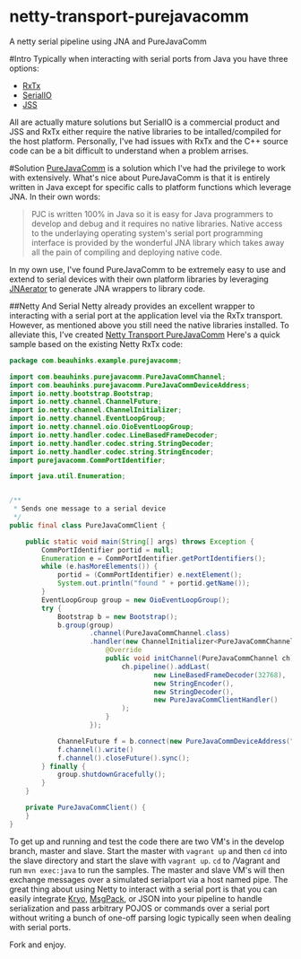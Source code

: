 netty-transport-purejavacomm
============================

A netty serial pipeline using JNA and PureJavaComm

#Intro
Typically when interacting with serial ports from Java you have three options:

* [RxTx](http://rxtx.qbang.org/)
* [SerialIO](https://serialio.com/products/applications/custom-prior-software-versions/java-serial-port)
* [JSS](https://github.com/scream3r/java-simple-serial-connector/)

All are actually mature solutions but SerialIO is a commercial product and JSS and RxTx either require the native libraries to be intalled/compiled for the host platform. Personally, I've had issues with RxTx and the C++ source code can be a bit difficult to understand when a problem arrises.

#Solution
[PureJavaComm](https://github.com/nyholku/purejavacomm) is a solution which I've had the privilege to work with extensively. What's nice about PureJavaComm is that it is entirely written in Java except for specific calls to platform functions which leverage JNA. In their own words:
>PJC is written 100% in Java so it is easy for Java programmers to develop and debug and it requires no native libraries. Native access to the underlaying operating system's serial port programming interface is provided by the wonderful JNA library which takes away all the pain of compiling and deploying native code.

In my own use, I've found PureJavaComm to be extremely easy to use and extend to serial devices with their own platform libraries by leveraging [JNAerator](https://code.google.com/p/jnaerator/) to generate JNA wrappers to library code.

##Netty And Serial
Netty already provides an excellent wrapper to interacting with a serial port at the application level via the RxTx transport. However, as mentioned above you still need the native libraries installed. To alleviate this, I've created [Netty Transport PureJavaComm](https://github.com/steveturner/netty-transport-purejavacomm/tree/develop)
Here's a quick sample based on the existing Netty RxTx code:

``` java
package com.beauhinks.example.purejavacomm;

import com.beauhinks.purejavacomm.PureJavaCommChannel;
import com.beauhinks.purejavacomm.PureJavaCommDeviceAddress;
import io.netty.bootstrap.Bootstrap;
import io.netty.channel.ChannelFuture;
import io.netty.channel.ChannelInitializer;
import io.netty.channel.EventLoopGroup;
import io.netty.channel.oio.OioEventLoopGroup;
import io.netty.handler.codec.LineBasedFrameDecoder;
import io.netty.handler.codec.string.StringDecoder;
import io.netty.handler.codec.string.StringEncoder;
import purejavacomm.CommPortIdentifier;

import java.util.Enumeration;


/**
 * Sends one message to a serial device
 */
public final class PureJavaCommClient {

    public static void main(String[] args) throws Exception {
        CommPortIdentifier portid = null;
        Enumeration e = CommPortIdentifier.getPortIdentifiers();
        while (e.hasMoreElements()) {
            portid = (CommPortIdentifier) e.nextElement();
            System.out.println("found " + portid.getName());
        }
        EventLoopGroup group = new OioEventLoopGroup();
        try {
            Bootstrap b = new Bootstrap();
            b.group(group)
                    .channel(PureJavaCommChannel.class)
                    .handler(new ChannelInitializer<PureJavaCommChannel>() {
                        @Override
                        public void initChannel(PureJavaCommChannel ch) throws Exception {
                            ch.pipeline().addLast(
                                    new LineBasedFrameDecoder(32768),
                                    new StringEncoder(),
                                    new StringDecoder(),
                                    new PureJavaCommClientHandler()
                            );
                        }
                    });

            ChannelFuture f = b.connect(new PureJavaCommDeviceAddress("/dev/ttyS0")).sync();
            f.channel().write()
            f.channel().closeFuture().sync();
        } finally {
            group.shutdownGracefully();
        }
    }

    private PureJavaCommClient() {
    }
}
```
To get up and running and test the code there are two VM's in the develop branch, master and slave. Start the master with `vagrant up` and then `cd` into the slave directory and start the slave with `vagrant up`. `cd` to /Vagrant and run `mvn exec:java` to run the samples. The master and slave VM's will then exchange messages over a simulated serialport via a host named pipe. The great thing about using Netty to interact with a serial port is that you can easily integrate [Kryo](https://code.google.com/p/kryo/), [MsgPack](http://msgpack.org/), or JSON into your pipeline to handle serialization and pass arbitrary POJOS or commands over a serial port without writing a bunch of one-off parsing logic typically seen when dealing with serial ports.

Fork and enjoy.
